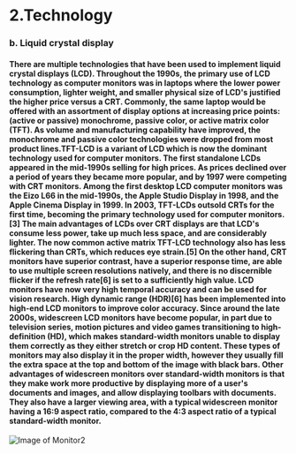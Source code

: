 # 2.Technology
### b.	Liquid crystal display
#### There are multiple technologies that have been used to implement liquid crystal displays (LCD). Throughout the 1990s, the primary use of LCD technology as computer monitors was in laptops where the lower power consumption, lighter weight, and smaller physical size of LCD's justified the higher price versus a CRT. Commonly, the same laptop would be offered with an assortment of display options at increasing price points: (active or passive) monochrome, passive color, or active matrix color (TFT). As volume and manufacturing capability have improved, the monochrome and passive color technologies were dropped from most product lines.TFT-LCD is a variant of LCD which is now the dominant technology used for computer monitors. The first standalone LCDs appeared in the mid-1990s selling for high prices. As prices declined over a period of years they became more popular, and by 1997 were competing with CRT monitors. Among the first desktop LCD computer monitors was the Eizo L66 in the mid-1990s, the Apple Studio Display in 1998, and the Apple Cinema Display in 1999. In 2003, TFT-LCDs outsold CRTs for the first time, becoming the primary technology used for computer monitors.[3] The main advantages of LCDs over CRT displays are that LCD's consume less power, take up much less space, and are considerably lighter. The now common active matrix TFT-LCD technology also has less flickering than CRTs, which reduces eye strain.[5] On the other hand, CRT monitors have superior contrast, have a superior response time, are able to use multiple screen resolutions natively, and there is no discernible flicker if the refresh rate[6] is set to a sufficiently high value. LCD monitors have now very high temporal accuracy and can be used for vision research. High dynamic range (HDR)[6] has been implemented into high-end LCD monitors to improve color accuracy. Since around the late 2000s, widescreen LCD monitors have become popular, in part due to television series, motion pictures and video games transitioning to high-definition (HD), which makes standard-width monitors unable to display them correctly as they either stretch or crop HD content. These types of monitors may also display it in the proper width, however they usually fill the extra space at the top and bottom of the image with black bars. Other advantages of widescreen monitors over standard-width monitors is that they make work more productive by displaying more of a user's documents and images, and allow displaying toolbars with documents. They also have a larger viewing area, with a typical widescreen monitor having a 16:9 aspect ratio, compared to the 4:3 aspect ratio of a typical standard-width monitor.
![Image of Monitor2](https://github.com/poi123456789/IT2600_FinalProject/blob/master/img/t2.png)
